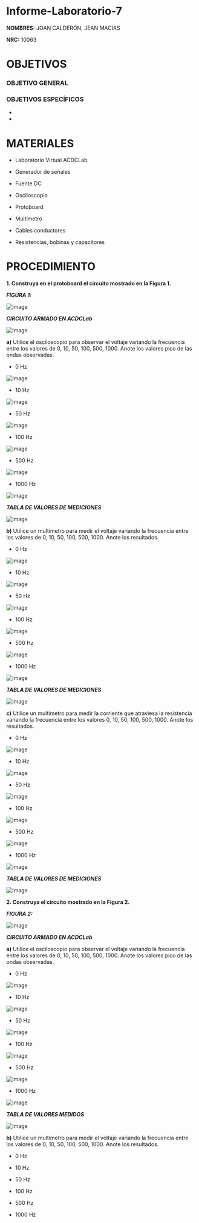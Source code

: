 # Informe-Laboratorio-7

**NOMBRES:** JOAN CALDERÓN, JEAN MACIAS

**NRC:** 10063

# **OBJETIVOS**

### **OBJETIVO GENERAL**

### **OBJETIVOS ESPECÍFICOS**

* 

*

# **MATERIALES**

* Laboratorio Virtual ACDCLab

* Generador de señales

* Fuente DC

* Osciloscopio

* Protoboard

* Multímetro

* Cables conductores

* Resistencias, bobinas y capacitores

# **PROCEDIMIENTO**

**1. Construya en el protoboard el circuito mostrado en la Figura 1.**

***FIGURA 1:***

![image](https://user-images.githubusercontent.com/116774235/217982009-f376e51d-5aa6-405a-9254-c28deacbbf40.png)

***CIRCUITO ARMADO EN ACDCLab***

![image](https://user-images.githubusercontent.com/116774235/218029249-4770f9d3-017c-4127-ae47-4a63d973a9ef.png)

**a)** Utilice el osciloscopio para observar el voltaje  variando la frecuencia entre los valores de 0, 10, 50, 100, 500, 1000. Anote los valores pico de las ondas observadas.

* 0 Hz

![image](https://user-images.githubusercontent.com/116774235/218088818-31a4b5ae-9e14-4f58-af4c-01e5ae4cb1bf.png)

* 10 Hz

![image](https://user-images.githubusercontent.com/116774235/218087431-052f7d62-eb67-43bc-9459-fc1b4f21a711.png)

* 50 Hz

![image](https://user-images.githubusercontent.com/116774235/218087686-2f0ba7a3-1abd-490f-8d0a-c78b98f625b2.png)

* 100 Hz 

![image](https://user-images.githubusercontent.com/116774235/218088012-73da0e75-8d6f-4c98-ba97-a7af3a79d59c.png)

* 500 Hz 

![image](https://user-images.githubusercontent.com/116774235/218088251-22d61919-b13f-491f-9786-228bcda40fff.png)

* 1000 Hz

![image](https://user-images.githubusercontent.com/116774235/218088417-5c6b2c19-8ac8-4877-bc84-98442309901a.png)

***TABLA DE VALORES DE MEDICIONES***

![image](https://user-images.githubusercontent.com/116774235/218096177-2094740e-3b63-4db5-a738-9968f436ce39.png)

**b)** Utilice un multímetro para medir el voltaje  variando la frecuencia entre los valores de 0, 10, 50, 100, 500, 1000. Anote los resultados.

* 0 Hz

![image](https://user-images.githubusercontent.com/116774235/218091531-8de577fa-c943-4fb0-9351-1ca4909e34e2.png)

* 10 Hz

![image](https://user-images.githubusercontent.com/116774235/218091489-be6bc305-8889-4251-900a-62f23d28b588.png)

* 50 Hz

![image](https://user-images.githubusercontent.com/116774235/218091402-01daba17-1aa1-46b8-a199-3bf6dd1a33fc.png)

* 100 Hz

![image](https://user-images.githubusercontent.com/116774235/218091329-0d408d7f-c926-43d2-b703-1fb17cbcd064.png)

* 500 Hz

![image](https://user-images.githubusercontent.com/116774235/218091266-c4cb2c9c-344e-4f0e-a9e2-d876e8f8cc7b.png)

* 1000 Hz

![image](https://user-images.githubusercontent.com/116774235/218091188-034eb935-02b8-49c1-966a-df3b856e10e0.png)

***TABLA DE VALORES DE MEDICIONES***

![image](https://user-images.githubusercontent.com/116774235/218096053-3106f35d-0371-43e4-b4f9-63d84f0306d9.png)

**c)** Utilice un multímetro para medir la corriente que atraviesa la resistencia variando la frecuencia entre los valores 0, 10, 50, 100, 500, 1000. Anote los resultados.

* 0 Hz

![image](https://user-images.githubusercontent.com/116774235/218093631-4350e8e3-03db-4f13-a0e0-a6f290d6c61c.png)

* 10 Hz

![image](https://user-images.githubusercontent.com/116774235/218093557-234b7d4c-3b59-428f-842b-6a06bc7c4109.png)

* 50 Hz

![image](https://user-images.githubusercontent.com/116774235/218093494-a33937c2-8029-4626-b636-490edab74f6c.png)

* 100 Hz

![image](https://user-images.githubusercontent.com/116774235/218093392-a1d64735-b4bf-4d37-919b-09aa06d08543.png)

* 500 Hz

![image](https://user-images.githubusercontent.com/116774235/218093315-c8c54b3b-e058-487c-ad10-dc3515a77351.png)

* 1000 Hz

![image](https://user-images.githubusercontent.com/116774235/218093176-4b29f3c5-b234-4462-8a58-489fe75f0ef0.png)

***TABLA DE VALORES DE MEDICIONES***

![image](https://user-images.githubusercontent.com/116774235/218095950-3fa6601c-0f1d-4edd-9df7-4b58ca729900.png)

**2. Construya el circuito mostrado en la Figura 2.**

***FIGURA 2:***

![image](https://user-images.githubusercontent.com/116774235/218096644-6b4578e3-b356-4290-9e59-cf987c5b7f7d.png)

***CIRCUITO ARMADO EN ACDCLab***


**a)** Utilice el osciloscopio para observar el voltaje  variando la frecuencia entre los valores de 0, 10, 50, 100, 500, 1000. Anote los valores pico de las ondas observadas.

* 0 Hz

![image](https://user-images.githubusercontent.com/116774235/218098736-c82159d5-dc25-420c-b4d5-c506a268f196.png)

* 10 Hz

![image](https://user-images.githubusercontent.com/116774235/218099534-fcd05a78-9dfc-4a05-a794-a62296a09e08.png)

* 50 Hz

![image](https://user-images.githubusercontent.com/116774235/218099720-50026df2-f650-4a2a-8731-c6bf281c233d.png)

* 100 Hz

![image](https://user-images.githubusercontent.com/116774235/218099927-8e89aff7-1c6e-43b9-84f5-aa4a2201f25d.png)

* 500 Hz

![image](https://user-images.githubusercontent.com/116774235/218100140-19de7642-b067-43be-90c8-4546cb885f36.png)

* 1000 Hz

![image](https://user-images.githubusercontent.com/116774235/218100385-48bc41d5-828e-48e8-a956-d80118bf74ed.png)

***TABLA DE VALORES MEDIDOS***

![image](https://user-images.githubusercontent.com/116774235/218108074-6e3d6906-6791-4d0b-8ad7-42e03c42fc4f.png)

**b)** Utilice un multímetro para medir el voltaje  variando la frecuencia entre los valores de 0, 10, 50, 100, 500, 1000. Anote los resultados.

* 0 Hz

* 10 Hz

* 50 Hz

* 100 Hz

* 500 Hz

* 1000 Hz
